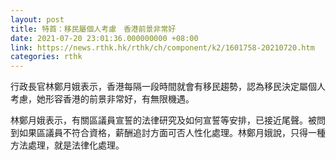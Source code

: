```yaml
---
layout: post
title: 特首：移民屬個人考慮　香港前景非常好
date: 2021-07-20 23:01:36.000000000 +08:00
link: https://news.rthk.hk/rthk/ch/component/k2/1601758-20210720.htm
categories: rthk
---
```


行政長官林鄭月娥表示，香港每隔一段時間就會有移民趨勢，認為移民決定屬個人考慮，她形容香港的前景非常好，有無限機遇。

林鄭月娥表示，有關區議員宣誓的法律研究及如何宣誓等安排，已接近尾聲。被問到如果區議員不符合資格，薪酬追討方面可否人性化處理。林鄭月娥說，只得一種方法處理，就是法律化處理。
